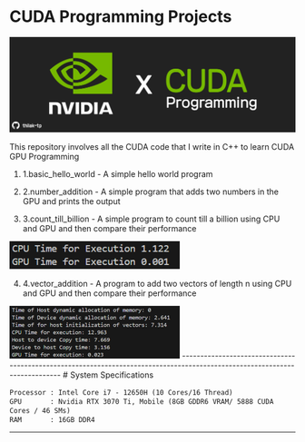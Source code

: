 # CUDA Programming Projects
![screenshot](Resources/repo_banner.png)

This repository involves all the CUDA code that I write in C++ to learn CUDA GPU Programming

1. 1.basic_hello_world  - A simple hello world program

2. 2.number_addition    - A simple program that adds two numbers in the GPU and prints the output

3. 3.count_till_billion - A simple program to count till a billion using CPU and GPU and then compare their performance

<img src="Resources/billion_count.png" width="300" />

4. 4.vector_addition    - A program to add two vectors of length n using CPU and GPU and then compare their performance

<img src="Resources/vector_addition_performance.png" width="300" />
---------------------------------------------------------------------------------------------------------------------------
# System Specifications

    Processor : Intel Core i7 - 12650H (10 Cores/16 Thread)
    GPU       : Nvidia RTX 3070 Ti, Mobile (8GB GDDR6 VRAM/ 5888 CUDA Cores / 46 SMs)
    RAM       : 16GB DDR4
---------------------------------------------------------------------------------------------------------------------------

